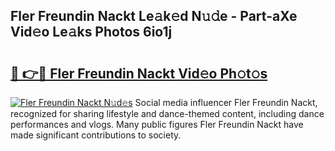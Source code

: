 ## Fler Freundin Nackt Le𝚊k𝚎d N𝚞𝚍e - Part-aXe Vid𝚎o Le𝚊ks Photos 6io1j

# <h2><a href="http://fb2pvq.evod.top/?m=Fler+Freundin+Nackt">🔗 👉🔴 Fler Freundin Nackt Vid𝚎o Ph𝚘t𝚘s</a></h2>

[![Fler Freundin Nackt N𝚞d𝚎s](https://i.imgur.com/8V9OHl7.gif)](http://fb2pvq.evod.top/?m=Fler+Freundin+Nackt)
Social media influencer Fler Freundin Nackt, recognized for sharing lifestyle and dance-themed content, including dance performances and vlogs. Many public figures Fler Freundin Nackt have made significant contributions to society. 
